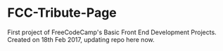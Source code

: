 # FCC-Tribute-Page
First project of FreeCodeCamp's Basic Front End Development Projects. Created on 18th Feb 2017, updating repo here now.
